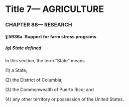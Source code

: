
# Title 7— AGRICULTURE
### CHAPTER 88— RESEARCH
#### § 5936a. Support for farm stress programs
##### (g) State defined

In this section, the term “State” means

(1) a State;

(2) the District of Columbia;

(3) the Commonwealth of Puerto Rico; and

(4) any other territory or possession of the United States.

